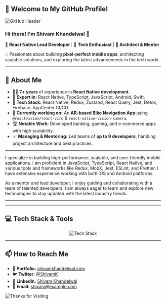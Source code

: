 ## 🚀 Welcome to My GitHub Profile!

![GitHub Header](https://media.giphy.com/media/qgQUggAC3Pfv687qPC/giphy.gif)

### Hi there! I'm **Shivam Khandelwal** 👋

🔹 **React Native Lead Developer** | 🔹 **Tech Enthusiast** | 🔹 **Architect & Mentor**

💡 Passionate about building **pixel-perfect mobile apps**, architecting scalable solutions, and exploring the latest advancements in the tech world.

---

## 📌 About Me

- 👨‍💻 **7+ years** of experience in **React Native development**.
- 🎯 **Expert in:** React Native, TypeScript, JavaScript, Android, Swift.
- 🔧 **Tech Stack:** React Native, Redux, Zustand, React Query, Jest, Detox, Firebase, AppCenter CI/CD.
- 🚀 **Currently working on:** An **AR-based Bike Navigation App** using `@reactvision/react-viro` & `react-native-vision-camera`.
- 🏆 **Notable Work:** Developed banking, gaming, and e-commerce apps with high scalability.
- 📈 **Managing & Mentoring:** Led teams of **up to 9 developers**, handling project architecture and best practices.

---

I specialize in building high-performance, scalable, and user-friendly mobile applications. I am proficient in JavaScript, TypeScript, React Native, and various tools and frameworks like Redux, MobX, Jest, ESLint, and Prettier. I have extensive experience working with both iOS and Android platforms.

As a mentor and lead developer, I enjoy guiding and collaborating with a team of talented developers. I am always eager to learn and explore new technologies to stay updated with the latest industry trends.

---

---

## 💻 Tech Stack & Tools

<p align="center">
  <img src="https://skillicons.dev/icons?i=react,reactnative,typescript,redux,firebase,nodejs,androidstudio,xcode,jest,git,github,figma" alt="Tech Stack" />
</p>

---

## 📫 How to Reach Me

- 📝 **Portfolio:** [shivamkhandelwal.com](https://shivamkhandelwal.com/)
- 🐦 **Twitter:** [@ShivamK](https://twitter.com/shivamk)
- 💼 **LinkedIn:** [Shivam Khandelwal](https://linkedin.com/in/shivamkhandelwal)
- 📧 **Email:** shivam@example.com

![Thanks for Visiting](https://media.giphy.com/media/hvRJCLFzcasrR4ia7z/giphy.gif)
